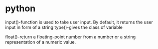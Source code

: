 # python
input()-function is used to take user input. By default, it returns the user input in form of a string
type()-gives the class of variable

float()-return a floating-point number from a number or a string representation of a numeric value.
